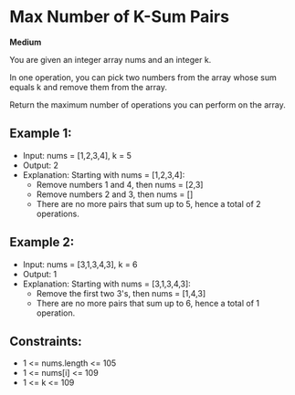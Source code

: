 # Max Number of K-Sum Pairs
**Medium**

You are given an integer array nums and an integer k.

In one operation, you can pick two numbers from the array whose sum equals k and remove them from the array.

Return the maximum number of operations you can perform on the array.

## Example 1:
- Input: nums = [1,2,3,4], k = 5
- Output: 2
- Explanation: Starting with nums = [1,2,3,4]:
  - Remove numbers 1 and 4, then nums = [2,3]
  - Remove numbers 2 and 3, then nums = []
  - There are no more pairs that sum up to 5, hence a total of 2 operations.
  
## Example 2:
- Input: nums = [3,1,3,4,3], k = 6
- Output: 1
- Explanation: Starting with nums = [3,1,3,4,3]:
  - Remove the first two 3's, then nums = [1,4,3]
  - There are no more pairs that sum up to 6, hence a total of 1 operation.

## Constraints:
- 1 <= nums.length <= 105
- 1 <= nums[i] <= 109
- 1 <= k <= 109